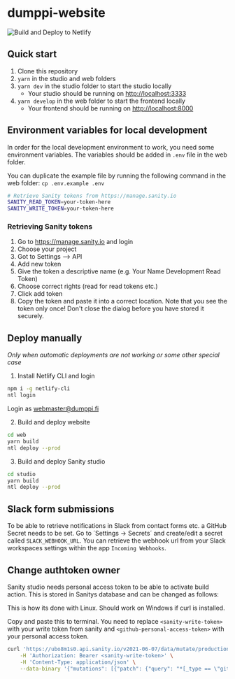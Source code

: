 # dumppi-website

![Build and Deploy to Netlify](https://github.com/Dumppiry/dumppi-website/workflows/Build%20and%20Deploy%20to%20Netlify/badge.svg)

## Quick start

1. Clone this repository
2. `yarn` in the studio and web folders
3. `yarn dev` in the studio folder to start the studio locally
   - Your studio should be running on [http://localhost:3333](http://localhost:3333)
4. `yarn develop` in the web folder to start the frontend locally
   - Your frontend should be running on [http://localhost:8000](http://localhost:8000)

## Environment variables for local development

In order for the local development environment to work, you need some environment variables. The variables should be added in `.env` file in the web folder.

You can duplicate the example file by running the following command in the web folder: `cp .env.example .env`

```bash
# Retrieve Sanity tokens from https://manage.sanity.io
SANITY_READ_TOKEN=your-token-here
SANITY_WRITE_TOKEN=your-token-here
```

### Retrieving Sanity tokens

1. Go to <https://manage.sanity.io> and login
2. Choose your project
3. Got to Settings –> API
4. Add new token
5. Give the token a descriptive name (e.g. Your Name Development Read Token)
6. Choose correct rights (read for read tokens etc.)
7. Click add token
8. Copy the token and paste it into a correct location. Note that you see the token only once! Don't close the dialog before you have stored it securely.

## Deploy manually

_Only when automatic deployments are not working or some other special case_

1. Install Netlify CLI and login

```bash
npm i -g netlify-cli
ntl login
```

Login as webmaster@dumppi.fi

2. Build and deploy website

```bash
cd web
yarn build
ntl deploy --prod
```

3. Build and deploy Sanity studio

```bash
cd studio
yarn build
ntl deploy --prod
```

## Slack form submissions

To be able to retrieve notifications in Slack from contact forms etc. a GitHub Secret needs to be set. Go to ´Settings -> Secrets´ and create/edit a secret called `SLACK_WEBHOOK_URL`. You can retrieve the webhook url from your Slack workspaces settings within the app `Incoming Webhooks`.

## Change authtoken owner

Sanity studio needs personal access token to be able to activate build action. This is stored in Sanitys database and can be changed as follows:

This is how its done with Linux. Should work on Windows if curl is installed.

Copy and paste this to terminal. You need to replace `<sanity-write-token>` with your write token from sanity and `<github-personal-access-token>` with your personal access token.

```bash
curl 'https://ubo8m1s0.api.sanity.io/v2021-06-07/data/mutate/production?dryRun=false' \
    -H 'Authorization: Bearer <sanity-write-token>' \
    -H 'Content-Type: application/json' \
    --data-binary '{"mutations": [{"patch": {"query": "*[_type == \"github.accessToken\"]","set": {"accessToken": "<github-personal-access-token>"}}}]}'
```
